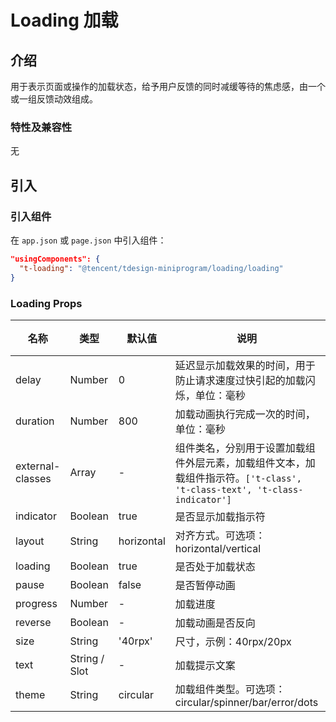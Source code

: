 # Loading 加载

## 介绍

用于表示页面或操作的加载状态，给予用户反馈的同时减缓等待的焦虑感，由一个或一组反馈动效组成。

### 特性及兼容性

无

## 引入

### 引入组件

在 `app.json` 或 `page.json` 中引入组件：

```json
"usingComponents": {
  "t-loading": "@tencent/tdesign-miniprogram/loading/loading"
}
```

### Loading Props

| 名称             | 类型          | 默认值     | 说明                                                                                                                     | 必传 |
| ---------------- | ------------- | ---------- | ------------------------------------------------------------------------------------------------------------------------ | ---- |
| delay            | Number        | 0          | 延迟显示加载效果的时间，用于防止请求速度过快引起的加载闪烁，单位：毫秒                                                   | N    |
| duration         | Number        | 800        | 加载动画执行完成一次的时间，单位：毫秒                                                                                   | N    |
| external-classes | Array         | -          | 组件类名，分别用于设置加载组件外层元素，加载组件文本，加载组件指示符。`['t-class', 't-class-text', 't-class-indicator']` | N    |
| indicator        | Boolean       | true       | 是否显示加载指示符                                                                                                       | N    |
| layout           | String        | horizontal | 对齐方式。可选项：horizontal/vertical                                                                                    | N    |
| loading          | Boolean       | true       | 是否处于加载状态                                                                                                         | N    |
| pause            | Boolean       | false      | 是否暂停动画                                                                                                             | N    |
| progress         | Number        | -          | 加载进度                                                                                                                 | N    |
| reverse          | Boolean       | -          | 加载动画是否反向                                                                                                         | N    |
| size             | String        | '40rpx'    | 尺寸，示例：40rpx/20px                                                                                                   | N    |
| text             | String / Slot | -          | 加载提示文案                                                                                                             | N    |
| theme            | String        | circular   | 加载组件类型。可选项：circular/spinner/bar/error/dots                                                                    | N    |
